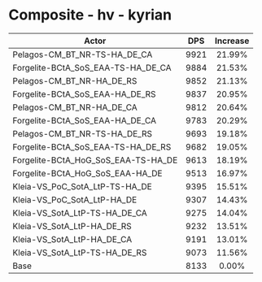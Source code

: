 # Composite - hv - kyrian
| Actor | DPS | Increase |
|---|:---:|:---:|
|Pelagos-CM_BT_NR-TS-HA_DE_CA|9921|21.99%|
|Forgelite-BCtA_SoS_EAA-TS-HA_DE_CA|9884|21.53%|
|Pelagos-CM_BT_NR-HA_DE_RS|9852|21.13%|
|Forgelite-BCtA_SoS_EAA-HA_DE_RS|9837|20.95%|
|Pelagos-CM_BT_NR-HA_DE_CA|9812|20.64%|
|Forgelite-BCtA_SoS_EAA-HA_DE_CA|9783|20.29%|
|Pelagos-CM_BT_NR-TS-HA_DE_RS|9693|19.18%|
|Forgelite-BCtA_SoS_EAA-TS-HA_DE_RS|9682|19.05%|
|Forgelite-BCtA_HoG_SoS_EAA-TS-HA_DE|9613|18.19%|
|Forgelite-BCtA_HoG_SoS_EAA-HA_DE|9513|16.97%|
|Kleia-VS_PoC_SotA_LtP-TS-HA_DE|9395|15.51%|
|Kleia-VS_PoC_SotA_LtP-HA_DE|9307|14.43%|
|Kleia-VS_SotA_LtP-TS-HA_DE_CA|9275|14.04%|
|Kleia-VS_SotA_LtP-HA_DE_RS|9232|13.51%|
|Kleia-VS_SotA_LtP-HA_DE_CA|9191|13.01%|
|Kleia-VS_SotA_LtP-TS-HA_DE_RS|9073|11.56%|
|Base|8133|0.00%|

